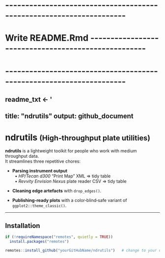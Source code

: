 # --------------------------------------------------------------------
# Write README.Rmd ----------------------------------------------------
# --------------------------------------------------------------------
readme_txt <- '
---
title: "ndrutils"
output: github_document
---

<!-- badges: start -->
<!-- You can add GitHub Actions, CRAN status, etc. badges here later -->
<!-- badges: end -->

# ndrutils <small>(High‑throughput plate utilities)</small>

**ndrutils** is a lightweight toolkit for people who work with medium throughput data.  
It streamlines three repetitive chores:

* **Parsing instrument output**  
  &nbsp;&nbsp;• *HP/Tecan d300* “Print Map” XML ⇒ tidy table  
  &nbsp;&nbsp;• *Revvity Envision Nexus* plate reader CSV ⇒ tidy table

* **Cleaning edge artefacts** with `drop_edges()`.

* **Publishing‑ready plots** with a
  color‑blind‑safe variant of `ggplot2::theme_classic()`.

---

## Installation

```r
if (!requireNamespace("remotes", quietly = TRUE))
  install.packages("remotes")

remotes::install_github("yourGitHubName/ndrutils")   # change to your user/org

```
